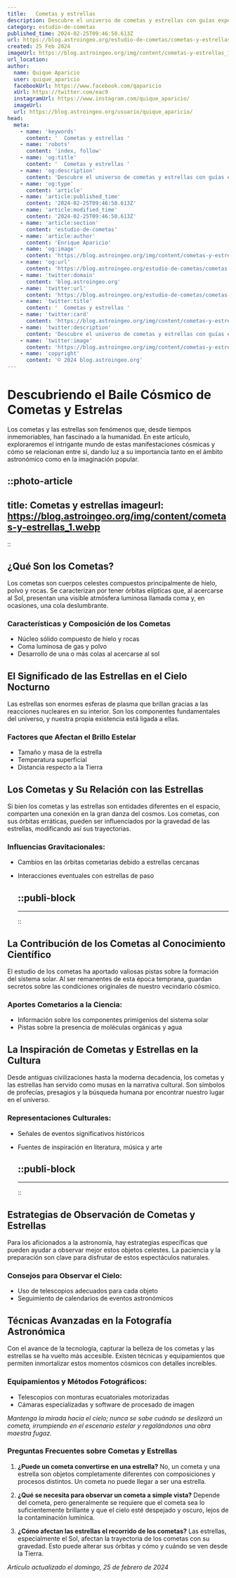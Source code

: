```yaml
---
title:   Cometas y estrellas 
description: Descubre el universo de cometas y estrellas con guías expertas, fotos impresionantes y datos fascinantes. ¡Explora el cosmos hoy!
category: estudio-de-cometas
published_time: 2024-02-25T09:46:50.613Z
url: https://blog.astroingeo.org/estudio-de-cometas/cometas-y-estrellas
created: 25 Feb 2024
imageUrl: https://blog.astroingeo.org/img/content/cometas-y-estrellas_1.webp
url_location:
author:
  name: Quique Aparicio
  user: quique_aparicio
  facebookUrl: https://www.facebook.com/qaparicio
  xUrl: https://twitter.com/eac9
  instagramUrl: https://www.instagram.com/quique_aparicio/
  imageUrl: 
  url: https://blog.astroingeo.org/usuario/quique_aparicio/
head:
  meta:
    - name: 'keywords'
      content: '  Cometas y estrellas '
    - name: 'robots'
      content: 'index, follow'
    - name: 'og:title'
      content: '  Cometas y estrellas '
    - name: 'og:description'
      content: 'Descubre el universo de cometas y estrellas con guías expertas, fotos impresionantes y datos fascinantes. ¡Explora el cosmos hoy!'
    - name: 'og:type'
      content: 'article'
    - name: 'article:published_time'
      content: '2024-02-25T09:46:50.613Z'
    - name: 'article:modified_time'
      content: '2024-02-25T09:46:50.613Z'
    - name: 'article:section'
      content: 'estudio-de-cometas'
    - name: 'article:author'
      content: 'Enrique Aparicio'
    - name: 'og:image'
      content: 'https://blog.astroingeo.org/img/content/cometas-y-estrellas_1.webp'
    - name: 'og:url'
      content: 'https://blog.astroingeo.org/estudio-de-cometas/cometas-y-estrellas'
    - name: 'twitter:domain'
      content: 'blog.astroingeo.org'
    - name: 'twitter:url'
      content: 'https://blog.astroingeo.org/estudio-de-cometas/cometas-y-estrellas'
    - name: 'twitter:title'
      content: '  Cometas y estrellas '
    - name: 'twitter:card'
      content: 'https://blog.astroingeo.org/img/content/cometas-y-estrellas_1.webp'
    - name: 'twitter:description'
      content: 'Descubre el universo de cometas y estrellas con guías expertas, fotos impresionantes y datos fascinantes. ¡Explora el cosmos hoy!'
    - name: 'twitter:image'
      content: 'https://blog.astroingeo.org/img/content/cometas-y-estrellas_1.webp'
    - name: 'copyright'
      content: '© 2024 blog.astroingeo.org'
---
```

# Descubriendo el Baile Cósmico de Cometas y Estrelas

Los cometas y las estrellas son fenómenos que, desde tiempos inmemoriables, han fascinado a la humanidad. En este artículo, exploraremos el intrigante mundo de estas manifestaciones cósmicas y cómo se relacionan entre sí, dando luz a su importancia tanto en el ámbito astronómico como en la imaginación popular.


::photo-article
---
title:   Cometas y estrellas 
imageurl: https://blog.astroingeo.org/img/content/cometas-y-estrellas_1.webp
---
::


## ¿Qué Son los Cometas?

Los cometas son cuerpos celestes compuestos principalmente de hielo, polvo y rocas. Se caracterizan por tener órbitas elípticas que, al acercarse al Sol, presentan una visible atmósfera luminosa llamada coma y, en ocasiones, una cola deslumbrante.

### Características y Composición de los Cometas
- Núcleo sólido compuesto de hielo y rocas
- Coma luminosa de gas y polvo
- Desarrollo de una o más colas al acercarse al sol

## El Significado de las Estrellas en el Cielo Nocturno

Las estrellas son enormes esferas de plasma que brillan gracias a las reacciones nucleares en su interior. Son los componentes fundamentales del universo, y nuestra propia existencia está ligada a ellas.

### Factores que Afectan el Brillo Estelar
- Tamaño y masa de la estrella
- Temperatura superficial
- Distancia respecto a la Tierra

## Los Cometas y Su Relación con las Estrellas

Si bien los cometas y las estrellas son entidades diferentes en el espacio, comparten una conexión en la gran danza del cosmos. Los cometas, con sus órbitas erráticas, pueden ser influenciados por la gravedad de las estrellas, modificando así sus trayectorias.

### Influencias Gravitacionales:
- Cambios en las órbitas cometarias debido a estrellas cercanas
- Interacciones eventuales con estrellas de paso


  ::publi-block
  ---
  ---
  ::
  
  
## La Contribución de los Cometas al Conocimiento Científico

El estudio de los cometas ha aportado valiosas pistas sobre la formación del sistema solar. Al ser remanentes de esta época temprana, guardan secretos sobre las condiciones originales de nuestro vecindario cósmico.

### Aportes Cometarios a la Ciencia:
- Información sobre los componentes primigenios del sistema solar
- Pistas sobre la presencia de moléculas orgánicas y agua

## La Inspiración de Cometas y Estrellas en la Cultura

Desde antiguas civilizaciones hasta la moderna decadencia, los cometas y las estrellas han servido como musas en la narrativa cultural. Son símbolos de profecías, presagios y la búsqueda humana por encontrar nuestro lugar en el universo.

### Representaciones Culturales:
- Señales de eventos significativos históricos
- Fuentes de inspiración en literatura, música y arte


  ::publi-block
  ---
  ---
  ::
  
  
## Estrategias de Observación de Cometas y Estrellas

Para los aficionados a la astronomía, hay estrategias específicas que pueden ayudar a observar mejor estos objetos celestes. La paciencia y la preparación son clave para disfrutar de estos espectáculos naturales.

### Consejos para Observar el Cielo:
- Uso de telescopios adecuados para cada objeto
- Seguimiento de calendarios de eventos astronómicos

## Técnicas Avanzadas en la Fotografía Astronómica

Con el avance de la tecnología, capturar la belleza de los cometas y las estrellas se ha vuelto más accesible. Existen técnicas y equipamientos que permiten inmortalizar estos momentos cósmicos con detalles increíbles.

### Equipamientos y Métodos Fotográficos:
- Telescopios con monturas ecuatoriales motorizadas
- Cámaras especializadas y software de procesado de imagen

_Mantenga la mirada hacia el cielo; nunca se sabe cuándo se deslizará un cometa, irrumpiendo en el escenario estelar y regalándonos una obra maestra fugaz._

### Preguntas Frecuentes sobre Cometas y Estrellas

1. **¿Puede un cometa convertirse en una estrella?**
   No, un cometa y una estrella son objetos completamente diferentes con composiciones y procesos distintos. Un cometa no puede llegar a ser una estrella.

2. **¿Qué se necesita para observar un cometa a simple vista?**
   Depende del cometa, pero generalmente se requiere que el cometa sea lo suficientemente brillante y que el cielo esté despejado y oscuro, lejos de la contaminación lumínica.

3. **¿Cómo afectan las estrellas el recorrido de los cometas?**
   Las estrellas, especialmente el Sol, afectan la trayectoria de los cometas con su gravedad. Esto puede alterar sus órbitas y cómo y cuándo se ven desde la Tierra.

_Artículo actualizado el domingo, 25 de febrero de 2024_